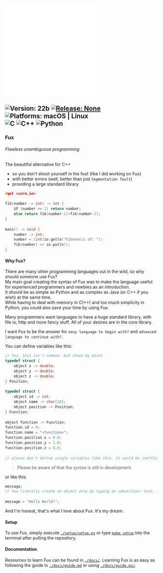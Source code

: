 <img src="./art/logo.svg" width=300></img>


![Version: 22b](https://img.shields.io/badge/Version-22b-informational)
[![Release: None](https://img.shields.io/badge/Release-None-inactive)](https://github.com/Fuechs/fuxlang/releases/latest)
![Platforms: macOS | Linux](https://img.shields.io/badge/Platforms-macOS_|_Linux-success)<br>
![C](https://img.shields.io/badge/C18-A8B9CC?logo=c&logoColor=white)
![C++](https://img.shields.io/badge/C++14-00599C?logo=c%2b%2b)
![Python](https://img.shields.io/badge/Python_3.10.4-3776AB?logo=python&logoColor=white)
---
<!--
![Typescript](https://img.shields.io/badge/Typescript-3178C6?logo=typescript&logoColor=white)
![Java](https://img.shields.io/badge/Java-007396?logo=java)
![Ruby](https://img.shields.io/badge/Ruby-CC342D?&logo=ruby)
-->

<!-- FUX COLORS - #fcaa68 - #ec243c -->

### Fux
###### Flawless unambiguous programming
The beautiful alternative for C++ 
- so you don't shoot yourself in the foot (like I did working on Fux)
- with better errors (well, better than just `Segmentation fault`)
- providing a large standard library

```cpp
#get <core.io>

fib(number -> int) -> int {
    if (number <= 1) return number;
    else return fib(number-1)+fib(number-2);
}

main() -> void {
    number -> int;
    number = (int)io.getln("Fibonacci of: ");
    fib(number) >> io.putln();
}
```

#### Why Fux?

There are many other programming languages out in the wild, so why should someone use Fux? \
My main goal creating the syntax of Fux was to make the language useful for experienced programmers and newbies as an introduction. \
It should be as simple as Python and as complex as Java (or C++ if you wish) at the same time. \
While having to deal with memory in C(++) and too much simplicity in Python, you could also save your time by using Fux. 

Many programmers want languages to have a huge standard library, with file io, http and more fancy stuff. All of your desires are in the core library.

I want Fux to be the answer for `easy language to begin with?`  and `advanced language to continue with?`.

You can define variables like this:

```cpp
// Yes, this isn't common, but shows my point
typedef struct {
    object x -> double;
    object y -> double;
    object z -> double;
} Position;

typedef struct {
    object id -> int;
    object name -> char[10];
    object position -> Position;
} Function;

object function -> Function;
function.id = 0;
function.name = "<function>";
function.position.x = 0.0;
function.position.y = 1.0;
function.position.z = 0.0;

// please don't define single variables like this. It would be inefficient af.
```

> Please be aware of that the syntax is still in development.

or like this:

```cpp
message;
// You literally create an object only by typing an identifier! Cool, isn't it?

message = "Hello World!";
```

And I'm honest, that's what I love about Fux. It's my dream.

#### Setup

To use Fux, simply execute [`./setup/setup.py`](./setup/setup.py) or type [`make setup`](./Makefile) into the terminal after pulling the repository.

#### Documentation

Resources to learn Fux can be found in [`./docs/`](./docs/).
Learning Fux is as easy as following the guide in [`./docs/guide.md`](./docs/guide.md) or using [`./docs/guide.py/`](./docs/guide.py).
